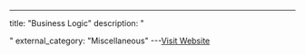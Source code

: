 ---
title: "Business Logic"
description: "

"
external_category: "Miscellaneous"
---[Visit Website](https://github.com/Az0x7/vulnerability-Checklist/blob/main/Bussiness%20Logic/bussiness%20logic.md)

